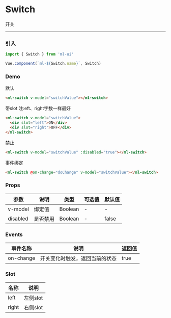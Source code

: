 # Switch

开关
<hr>

### 引入
```js
import { Switch } from 'ml-ui'

Vue.component(`ml-${Switch.name}`, Switch)
```
### Demo
默认
```html
<ml-switch v-model="switchValue"></ml-switch>
```
带slot 注:eft、right字数一样最好
```html
<ml-switch v-model="switchValue">
  <div slot="left">ON</div>
  <div slot="right">OFF</div>
</ml-switch>
```
禁止
```html
<ml-switch v-model="switchValue" :disabled="true"></ml-switch>
```
事件绑定
```html
<ml-switch @on-change="doChange" v-model="switchValue"></ml-switch>
```
### Props
| 参数          | 说明            | 类型            | 可选值                 | 默认值   |
|-------------  |---------------- |---------------- |---------------------- |-------- |
| v-model         | 绑定值		  | Boolean  | - | - |
| disabled         | 是否禁用	  | Boolean  |  - | false |

### Events
| 事件名称          | 说明            | 返回值 |
|-------------  |---------------- | ---- |
|on-change	  |开关变化时触发，返回当前的状态	 | true|false |

### Slot
| 名称          | 说明            |
|-------------  |---------------- |
|left  |左侧slot |
|right  |右侧slot |